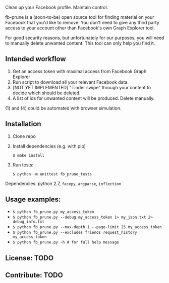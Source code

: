 Clean up your Facebook profile. Maintain control.

fb-prune is a (soon-to-be) open source tool for finding material on your Facebook that you'd like to remove.
You don't need to give any third party access to your account other than Facebook's own Graph Explorer tool.

For good security reasons, but unfortunately for our purposes, you will need to manually delete unwanted content.
This tool can only help you find it.

## Intended workflow

1. Get an access token with maximal access from Facebook Graph Explorer
2. Run script to download all your relevant Facebook data.
3. [NOT YET IMPLEMENTED] "Tinder swipe" through your content to decide which should be deleted.
4. A list of ids for unwanted content will be produced. Delete manually.

(1) and (4) could be automated with browser simulation.

## Installation

1.  Clone repo
2.  Install dependencies (e.g. with pip)

    `$ make install`
3.  Run tests:

    `$ python -m unittest fb_prune_tests`

Dependencies: python 2.7, `facepy`, `argparse`, `inflection`

## Usage examples:

- `$ python fb_prune.py my_access_token`
- `$ python fb_prune.py --debug my_access_token 1> my_json.txt 2> debug_info.txt`
- `$ python fb_prune.py --max-depth 1 --page-limit 25 my_access_token`
- `$ python fb_prune.py --excludes friends request_history my_access_token`
- `$ python fb_prune.py -h # for full help message`

## License: TODO

## Contribute: TODO
